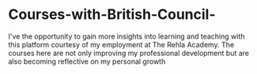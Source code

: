 # Courses-with-British-Council-
I've the opportunity to gain more insights into learning and teaching with this platform courtesy of my employment at The Rehla Academy. The courses here are not only improving my professional development but are also becoming reflective on my personal growth 
